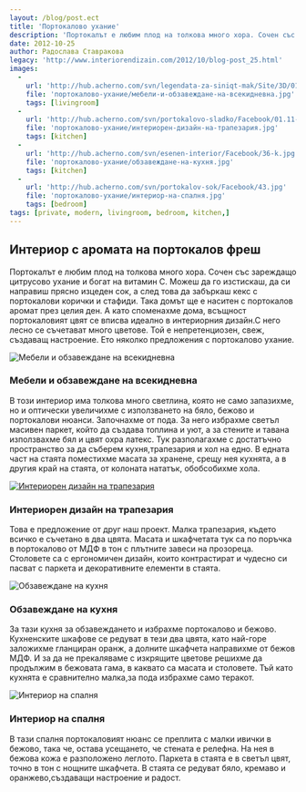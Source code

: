 ```yaml
---
layout: /blog/post.ect
title: 'Портокалово ухание'
description: 'Портокалът е любим плод на толкова много хора. Сочен със зареждащо цитрусово ухание и богат на витамин С. Можеш да го изстискаш, да си направиш прясно изцеден сок, а след това да забъркаш кекс с портокалови корички и стафиди. Така домът ще е наситен с портокалов аромат през целия ден. А като споменахме дома, всъщност портокаловият цвят се вписва идеално в интериорния дизайн. '
date: 2012-10-25
author: Радослава Ставракова
legacy: 'http://www.interiorendizain.com/2012/10/blog-post_25.html'
images:
  -
    url: 'http://hub.acherno.com/svn/legendata-za-siniqt-mak/Site/3D/01.1-h_f.jpg'
    file: 'портокалово-ухание/мебели-и-обзавеждане-на-всекидневна.jpg'
    tags: [livingroom]
  -
    url: 'http://hub.acherno.com/svn/portokalovo-sladko/Facebook/01.11-h.jpg'
    file: 'портокалово-ухание/интериорен-дизайн-на-трапезария.jpg'
    tags: [kitchen]
  -
    url: 'http://hub.acherno.com/svn/esenen-interior/Facebook/36-k.jpg'
    file: 'портокалово-ухание/обзавеждане-на-кухня.jpg'
    tags: [kitchen]
  -
    url: 'http://hub.acherno.com/svn/portokalov-sok/Facebook/43.jpg'
    file: 'портокалово-ухание/интериор-на-спалня.jpg'
    tags: [bedroom]
tags: [private, modern, livingroom, bedroom, kitchen,]
---
```

## Интериор с аромата на **портокалов фреш**
Портокалът е любим плод на толкова много хора. Сочен със зареждащо цитрусово ухание и богат на витамин С. Можеш да го изстискаш, да си направиш прясно изцеден сок, а след това да забъркаш кекс с портокалови корички и стафиди. Така домът ще е наситен с портокалов аромат през целия ден. А като споменахме дома, всъщност портокаловият цвят се вписва идеално в интериорния дизайн.С него лесно се съчетават много цветове. Той е непретенциозен, свеж, създаващ настроение. Ето няколко предложения с портокалово ухание.

![Мебели и обзавеждане на всекидневна](портокалово-ухание/мебели-и-обзавеждане-на-всекидневна.jpg)
### Мебели и обзавеждане на **всекидневна**

В този интериор има толкова много светлина, която не само запазихме, но и оптически увеличихме с използването на бяло, бежово и портокалови нюанси. Започнахме от пода. За него избрахме светъл масивен паркет, който да създава топлина и уют, а за стените и тавана използвахме бял и цвят охра латекс. Тук разполагахме с достатъчно пространство за да съберем кухня,трапезария и хол на едно. В едната част на стаята поместихме масата за хранене, срещу нея кухнята, а в другия край на стаята, от колоната нататък, обобсобихме хола.

[![Интериорен дизайн на трапезария](портокалово-ухание/интериорен-дизайн-на-трапезария.jpg)](http://acherno.bg/интериорен-дизайн/апартамент/портокалово-сладко/портокалово-сладко.html)
### Интериорен дизайн на **трапезария**

Това е предложение от друг наш проект. Малка трапезария, където всичко е съчетано в два цвята. Масата и шкафчетата тук са по поръчка в портокалово от МДФ в тон с плътните завеси на прозореца. Столовете са с ергономичен дизайн, които контрастират и чудесно си пасват с паркета и декоративните елементи в стаята.

![Обзавеждане на кухня](портокалово-ухание/обзавеждане-на-кухня.jpg)
### Обзавеждане на **кухня**

За тази кухня за обзавеждането и избрахме портокалово и бежово. Кухненските шкафове се редуват в тези два цвята, като най-горе заложихме гланциран оранж, а долните шкафчета направихме от бежов МДФ. И за да не прекаляваме с изкрящите цветове решихме да продължим в бежовата гама, в каквато са масата и столовете. Тъй като кухнята е сравнително малка,за пода избрахме само теракот.

![Интериор на спалня](портокалово-ухание/интериор-на-спалня.jpg)
### Интериор на **спалня**

В тази спалня портокаловият нюанс се преплита с малки ивички в бежово, така че, остава усещането, че стената е релефна. На нея в бежова кожа е разположено леглото. Паркета в стаята е в светъл цвят, точно в тон с нощните шкафчета. В стаята се редуват бяло, кремаво и оранжево,създаващи настроение и радост.